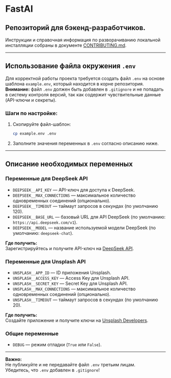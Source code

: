 # FastAI

## Репозиторий для бэкенд-разработчиков.

Инструкции и справочная информация по разворачиванию локальной инсталляции собраны
в документе [CONTRIBUTING.md](./CONTRIBUTING.md).

---

## Использование файла окружения `.env`

Для корректной работы проекта требуется создать файл `.env` на основе шаблона `example.env`, который находится в корне репозитория.  
**Внимание:** файл `.env` должен быть добавлен в `.gitignore` и не попадать в систему контроля версий, так как содержит чувствительные данные (API-ключи и секреты).

### Шаги по настройке:

1. Скопируйте файл-шаблон:
   ```bash
   cp example.env .env
   ```
2. Заполните значения переменных в `.env` согласно описанию ниже.

---

## Описание необходимых переменных

### Переменные для DeepSeek API

- `DEEPSEEK__API_KEY` — API-ключ для доступа к DeepSeek.
- `DEEPSEEK__MAX_CONNECTIONS` — максимальное количество одновременных соединений (опционально).
- `DEEPSEEK__TIMEOUT` — таймаут запросов в секундах (по умолчанию 120).
- `DEEPSEEK__BASE_URL` — базовый URL для API DeepSeek (по умолчанию: `https://api.deepseek.com/v1`).
- `DEEPSEEK__MODEL` — название используемой модели DeepSeek (по умолчанию: `deepseek-chat`).


**Где получить:**  
Зарегистрируйтесь и получите API-ключ на [DeepSeek API](https://platform.deepseek.com/docs/overview/authentication).

### Переменные для Unsplash API

- `UNSPLASH__APP_ID` — ID приложения Unsplash.
- `UNSPLASH__ACCESS_KEY` — Access Key для Unsplash API.
- `UNSPLASH__SECRET_KEY` — Secret Key для Unsplash API.
- `UNSPLASH__MAX_CONNECTIONS` — максимальное количество одновременных соединений (опционально).
- `UNSPLASH__TIMEOUT` — таймаут запросов в секундах (по умолчанию 20).

**Где получить:**  
Создайте приложение и получите ключи на [Unsplash Developers](https://unsplash.com/documentation#registering-your-application).

### Общие переменные

- `DEBUG` — режим отладки (`True` или `False`).

---

**Важно:**  
Не публикуйте и не передавайте файл `.env` третьим лицам.  
Убедитесь, что `.env` добавлен в `.gitignore`!
